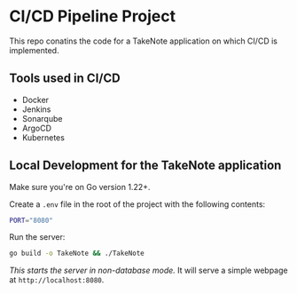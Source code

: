 # CI/CD Pipeline Project

This repo conatins the code for a TakeNote application on which CI/CD is implemented.

## Tools used in CI/CD
- Docker
- Jenkins
- Sonarqube 
- ArgoCD
- Kubernetes



## Local Development for the TakeNote application

Make sure you're on Go version 1.22+.

Create a `.env` file in the root of the project with the following contents:

```bash
PORT="8080"
```

Run the server:

```bash
go build -o TakeNote && ./TakeNote
```

*This starts the server in non-database mode.* It will serve a simple webpage at `http://localhost:8080`.


